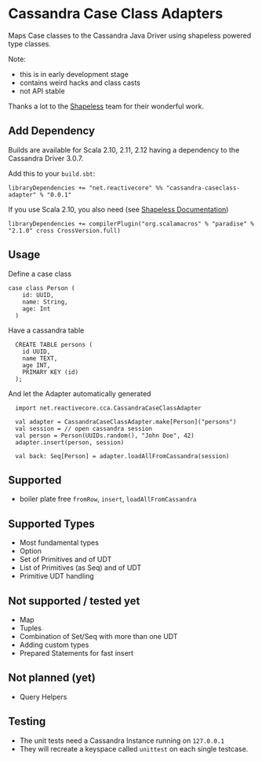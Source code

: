 Cassandra Case Class Adapters
=============================

Maps Case classes to the Cassandra Java Driver using shapeless powered type classes.

Note: 

* this is in early development stage
* contains weird hacks and class casts
* not API stable

Thanks a lot to the [Shapeless](https://github.com/milessabin/shapeless) team for their wonderful work.

Add Dependency
--------------

Builds are available for Scala 2.10, 2.11, 2.12 having a dependency to the Cassandra Driver 3.0.7.

Add this to your `build.sbt`:

    libraryDependencies += "net.reactivecore" %% "cassandra-caseclass-adapter" % "0.0.1"
    
If you use Scala 2.10, you also need (see [Shapeless Documentation](https://github.com/milessabin/shapeless#shapeless-232-with-sbt))
    
    libraryDependencies += compilerPlugin("org.scalamacros" % "paradise" % "2.1.0" cross CrossVersion.full)

Usage
-----

Define a case class

    case class Person (
        id: UUID,
        name: String,
        age: Int
      )
      
Have a cassandra table
      
      
      CREATE TABLE persons (
        id UUID,
        name TEXT,
        age INT,
        PRIMARY KEY (id)
      );
      

And let the Adapter automatically generated
      
      import net.reactivecore.cca.CassandraCaseClassAdapter

      val adapter = CassandraCaseClassAdapter.make[Person]("persons")
      val session = // open cassandra session
      val person = Person(UUIDs.random(), "John Doe", 42)
      adapter.insert(person, session)
      
      val back: Seq[Person] = adapter.loadAllFromCassandra(session)

Supported
---------
* boiler plate free `fromRow`, `insert`, `loadAllFromCassandra`

Supported Types
---------------
* Most fundamental types
* Option
* Set of Primitives and of UDT
* List of Primitives (as Seq) and of UDT
* Primitive UDT handling


Not supported / tested yet
--------------------------
* Map
* Tuples
* Combination of Set/Seq with more than one UDT
* Adding custom types
* Prepared Statements for fast insert

Not planned (yet)
-----------------
* Query Helpers


Testing
-------
* The unit tests need a Cassandra Instance running on `127.0.0.1`
* They will recreate a keyspace called `unittest` on each single testcase.